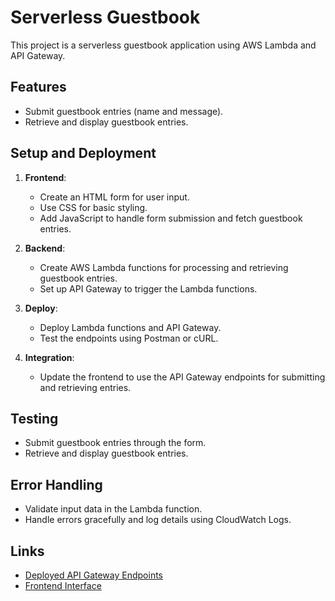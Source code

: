 # Serverless Guestbook

This project is a serverless guestbook application using AWS Lambda and API Gateway.

## Features

- Submit guestbook entries (name and message).
- Retrieve and display guestbook entries.

## Setup and Deployment

1. **Frontend**:
   - Create an HTML form for user input.
   - Use CSS for basic styling.
   - Add JavaScript to handle form submission and fetch guestbook entries.

2. **Backend**:
   - Create AWS Lambda functions for processing and retrieving guestbook entries.
   - Set up API Gateway to trigger the Lambda functions.

3. **Deploy**:
   - Deploy Lambda functions and API Gateway.
   - Test the endpoints using Postman or cURL.

4. **Integration**:
   - Update the frontend to use the API Gateway endpoints for submitting and retrieving entries.

## Testing

- Submit guestbook entries through the form.
- Retrieve and display guestbook entries.

## Error Handling

- Validate input data in the Lambda function.
- Handle errors gracefully and log details using CloudWatch Logs.

## Links

- [Deployed API Gateway Endpoints](#)
- [Frontend Interface](#)

